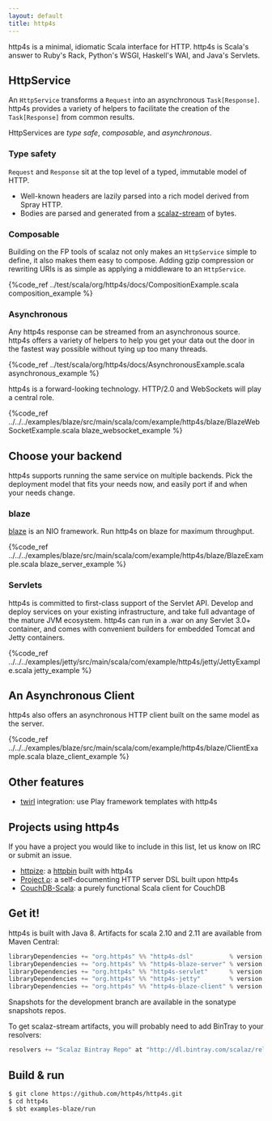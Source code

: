 ```yaml
---
layout: default
title: http4s
---
```


http4s is a minimal, idiomatic Scala interface for HTTP.  http4s is Scala's answer to Ruby's 
Rack, Python's WSGI, Haskell's WAI, and Java's Servlets.

## HttpService ##

An `HttpService` transforms a `Request` into an asynchronous `Task[Response]`. http4s provides a variety
of helpers to facilitate the creation of the `Task[Response]` from common results.

HttpServices are _type safe_, _composable_, and _asynchronous_.

### Type safety

`Request` and `Response` sit at the top level of a typed, immutable model of HTTP.

* Well-known headers are lazily parsed into a rich model derived from Spray HTTP.
* Bodies are parsed and generated from a [scalaz-stream](http://github.com/scalaz/scalaz-stream) of bytes.

### Composable

Building on the FP tools of scalaz not only makes an `HttpService` simple to define,
it also makes them easy to compose.  Adding gzip compression or rewriting URIs is
as simple as applying a middleware to an `HttpService`.

{%code_ref ../test/scala/org/http4s/docs/CompositionExample.scala composition_example %}

### Asynchronous

Any http4s response can be streamed from an asynchronous source. http4s offers a variety
of helpers to help you get your data out the door in the fastest way possible without
tying up too many threads.

{%code_ref ../test/scala/org/http4s/docs/AsynchronousExample.scala asynchronous_example %}

http4s is a forward-looking technology.  HTTP/2.0 and WebSockets will play a central role.

{%code_ref ../../../examples/blaze/src/main/scala/com/example/http4s/blaze/BlazeWebSocketExample.scala blaze_websocket_example %}

## Choose your backend

http4s supports running the same service on multiple backends.  Pick the deployment model that fits your 
needs now, and easily port if and when your needs change.
### blaze

[blaze](http://github.com/http4s/blaze) is an NIO framework.  Run http4s on blaze for maximum throughput.

{%code_ref ../../../examples/blaze/src/main/scala/com/example/http4s/blaze/BlazeExample.scala blaze_server_example %}

### Servlets

http4s is committed to first-class support of the Servlet API.  Develop and deploy services 
on your existing infrastructure, and take full advantage of the mature JVM ecosystem.
http4s can run in a .war on any Servlet 3.0+ container, and comes with convenient builders
for embedded Tomcat and Jetty containers.

{%code_ref ../../../examples/jetty/src/main/scala/com/example/http4s/jetty/JettyExample.scala jetty_example %}

## An Asynchronous Client ##

http4s also offers an asynchronous HTTP client built on the same model as the server.

{%code_ref ../../../examples/blaze/src/main/scala/com/example/http4s/blaze/ClientExample.scala blaze_client_example %}

## Other features ##

* [twirl](https://github.com/playframework/twirl) integration: use Play framework templates with http4s


## Projects using http4s ##

If you have a project you would like to include in this list, let us know on IRC or submit an issue.

* [httpize](http://httpize.herokuapp.com/): a [httpbin](http://httpbin.org/) built with http4s
* [Project ρ](https://github.com/http4s/rho): a self-documenting HTTP server DSL built upon http4s
* [CouchDB-Scala](https://github.com/beloglazov/couchdb-scala): a purely functional Scala client for CouchDB

## Get it! ##

http4s is built with Java 8. Artifacts for scala 2.10 and 2.11 are available from Maven Central:

```scala
libraryDependencies += "org.http4s" %% "http4s-dsl"          % version  // to use the core dsl
libraryDependencies += "org.http4s" %% "http4s-blaze-server" % version  // to use the blaze backend
libraryDependencies += "org.http4s" %% "http4s-servlet"      % version  // to use the raw servlet backend
libraryDependencies += "org.http4s" %% "http4s-jetty"        % version  // to use the jetty servlet backend
libraryDependencies += "org.http4s" %% "http4s-blaze-client" % version  // to use the blaze client
```

Snapshots for the development branch are available in the sonatype snapshots repos.

To get scalaz-stream artifacts, you will probably need to add BinTray to your resolvers:

```scala
resolvers += "Scalaz Bintray Repo" at "http://dl.bintray.com/scalaz/releases"
```

## Build & run ##

```sh
$ git clone https://github.com/http4s/http4s.git
$ cd http4s
$ sbt examples-blaze/run
```
